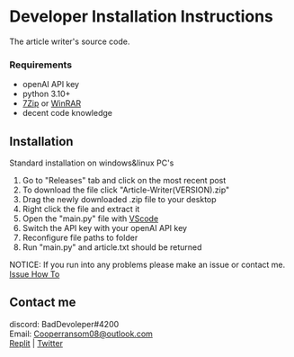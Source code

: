 # Developer Installation Instructions
The article writer's source code.

### Requirements
* openAI API key
* python 3.10+
* [7Zip](https://www.7-zip.org/) or [WinRAR](https://www.win-rar.com/predownload.html?&L=0)
* decent code knowledge

## Installation 
Standard installation on windows&linux PC's

1. Go to "Releases" tab and click on the most recent post
2. To download the file click "Article-Writer(VERSION).zip"
3. Drag the newly downloaded .zip file to your desktop
4. Right click the file and extract it
5. Open the "main.py" file with [VScode](https://code.visualstudio.com/download)
6. Switch the API key with your openAI API key
7. Reconfigure file paths to folder
8. Run "main.py" and article.txt should be returned

NOTICE: If you run into any problems please make an issue or contact me.
[Issue How To](.github/HOW-TO:Create_Ticket.md)

## Contact me
discord: BadDevoleper#4200                                                                                                                                             
Email: Cooperransom08@outlook.com                                                                                                                                      
[Replit](https://replit.com/@cozi08) | 
[Twitter](https://twitter.com/ransom_cooper)
